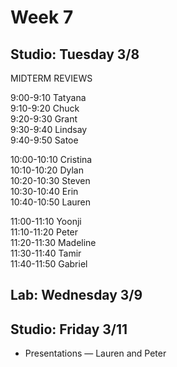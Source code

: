 # Week 7

## Studio: Tuesday 3/8

MIDTERM REVIEWS

9:00-9:10 Tatyana  
9:10-9:20 Chuck  
9:20-9:30 Grant  
9:30-9:40 Lindsay  
9:40-9:50 Satoe  

10:00-10:10 Cristina  
10:10-10:20 Dylan  
10:20-10:30 Steven  
10:30-10:40 Erin  
10:40-10:50 Lauren  

11:00-11:10 Yoonji  
11:10-11:20 Peter  
11:20-11:30 Madeline  
11:30-11:40 Tamir  
11:40-11:50 Gabriel  

## Lab: Wednesday 3/9

## Studio: Friday 3/11

* Presentations — Lauren and Peter
